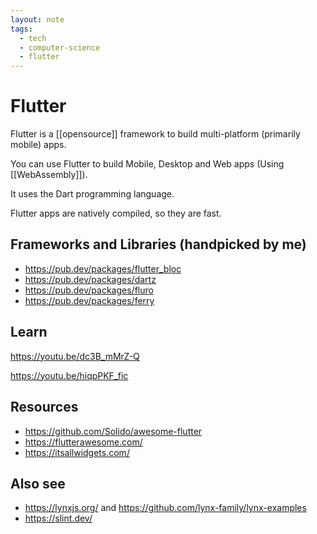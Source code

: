 ```yaml
---
layout: note
tags:
  - tech
  - computer-science
  - flutter
---
```


# Flutter

Flutter is a [[opensource]] framework to build multi-platform (primarily mobile) apps.

You can use Flutter to build Mobile, Desktop and Web apps (Using [[WebAssembly]]).

It uses the Dart programming language.

Flutter apps are natively compiled, so they are fast.

## Frameworks and Libraries (handpicked by me)

- https://pub.dev/packages/flutter_bloc
- https://pub.dev/packages/dartz
- https://pub.dev/packages/fluro
- https://pub.dev/packages/ferry

## Learn

https://youtu.be/dc3B_mMrZ-Q

https://youtu.be/hiqpPKF_fic

## Resources

- https://github.com/Solido/awesome-flutter
- https://flutterawesome.com/
- https://itsallwidgets.com/

## Also see

- https://lynxjs.org/ and https://github.com/lynx-family/lynx-examples
- https://slint.dev/
